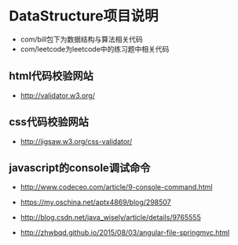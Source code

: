 # DataStructure项目说明
- com/bill包下为数据结构与算法相关代码
- com/leetcode为leetcode中的练习题中相关代码

## html代码校验网站
- http://validator.w3.org/

## css代码校验网站
- http://jigsaw.w3.org/css-validator/

## javascript的console调试命令
- http://www.codeceo.com/article/9-console-command.html

- https://my.oschina.net/aptx4869/blog/298507

- http://blog.csdn.net/java_wisely/article/details/9765555

- http://zhwbqd.github.io/2015/08/03/angular-file-springmvc.html
